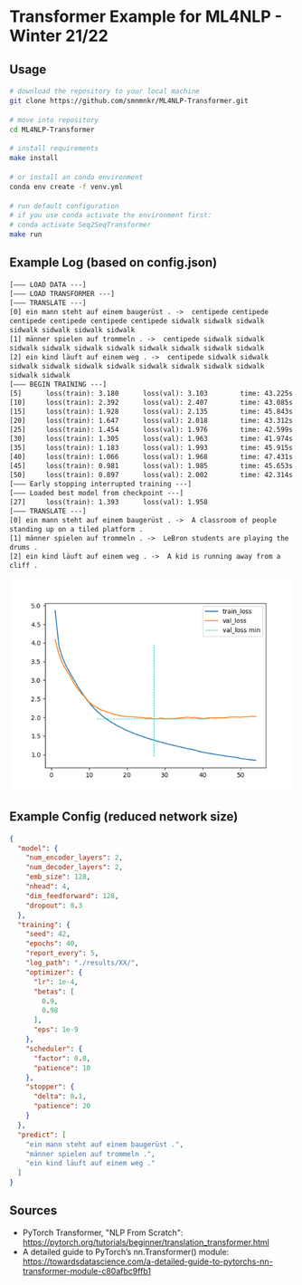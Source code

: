 # Transformer Example for ML4NLP - Winter 21/22

## Usage
```bash
# download the repository to your local machine
git clone https://github.com/smnmnkr/ML4NLP-Transformer.git

# move into repository
cd ML4NLP-Transformer

# install requirements
make install

# or install an conda environment
conda env create -f venv.yml

# run default configuration
# if you use conda activate the environment first:
# conda activate Seq2SeqTransformer
make run
```

## Example Log (based on config.json)
```terminal
[––– LOAD DATA ---]
[––– LOAD TRANSFORMER ---]
[––– TRANSLATE ---]
[0] ein mann steht auf einem baugerüst . ->  centipede centipede centipede centipede centipede centipede sidwalk sidwalk sidwalk sidwalk sidwalk sidwalk sidwalk
[1] männer spielen auf trommeln . ->  centipede sidwalk sidwalk sidwalk sidwalk sidwalk sidwalk sidwalk sidwalk sidwalk sidwalk
[2] ein kind läuft auf einem weg . ->  centipede sidwalk sidwalk sidwalk sidwalk sidwalk sidwalk sidwalk sidwalk sidwalk sidwalk sidwalk sidwalk
[––– BEGIN TRAINING ---]
[5]      loss(train): 3.180      loss(val): 3.103        time: 43.225s
[10]     loss(train): 2.392      loss(val): 2.407        time: 43.085s
[15]     loss(train): 1.928      loss(val): 2.135        time: 45.843s
[20]     loss(train): 1.647      loss(val): 2.018        time: 43.312s
[25]     loss(train): 1.454      loss(val): 1.976        time: 42.599s
[30]     loss(train): 1.305      loss(val): 1.963        time: 41.974s
[35]     loss(train): 1.183      loss(val): 1.993        time: 45.915s
[40]     loss(train): 1.066      loss(val): 1.968        time: 47.431s
[45]     loss(train): 0.981      loss(val): 1.985        time: 45.653s
[50]     loss(train): 0.897      loss(val): 2.002        time: 42.314s
[––– Early stopping interrupted training ---]
[––– Loaded best model from checkpoint ---]
[27]     loss(train): 1.393      loss(val): 1.958
[––– TRANSLATE ---]
[0] ein mann steht auf einem baugerüst . ->  A classroom of people standing up on a tiled platform . 
[1] männer spielen auf trommeln . ->  LeBron students are playing the drums . 
[2] ein kind läuft auf einem weg . ->  A kid is running away from a cliff .   
```
![Loss plot](./results/01/loss.png)

## Example Config (reduced network size)
```json
{
  "model": {
    "num_encoder_layers": 2,
    "num_decoder_layers": 2,
    "emb_size": 128,
    "nhead": 4,
    "dim_feedforward": 128,
    "dropout": 0.3
  },
  "training": {
    "seed": 42,
    "epochs": 40,
    "report_every": 5,
    "log_path": "./results/XX/",
    "optimizer": {
      "lr": 1e-4,
      "betas": [
        0.9,
        0.98
      ],
      "eps": 1e-9
    },
    "scheduler": {
      "factor": 0.8,
      "patience": 10
    },
    "stopper": {
      "delta": 0.1,
      "patience": 20
    }
  },
  "predict": [
    "ein mann steht auf einem baugerüst .",
    "männer spielen auf trommeln .",
    "ein kind läuft auf einem weg ."
  ]
}
```

## Sources

* PyTorch Transformer, "NLP From Scratch": <https://pytorch.org/tutorials/beginner/translation_transformer.html>
* A detailed guide to PyTorch’s nn.Transformer() module: <https://towardsdatascience.com/a-detailed-guide-to-pytorchs-nn-transformer-module-c80afbc9ffb1>